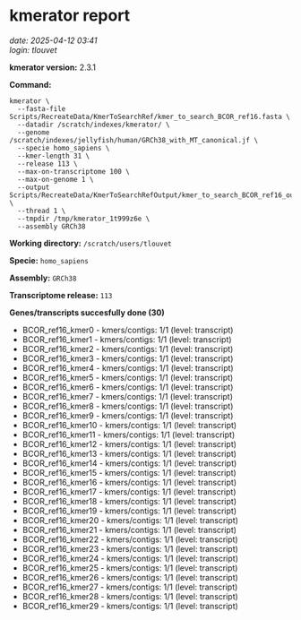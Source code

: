 # kmerator report
*date: 2025-04-12 03:41*  
*login: tlouvet*

**kmerator version:** 2.3.1

**Command:**

```
kmerator \
  --fasta-file Scripts/RecreateData/KmerToSearchRef/kmer_to_search_BCOR_ref16.fasta \
  --datadir /scratch/indexes/kmerator/ \
  --genome /scratch/indexes/jellyfish/human/GRCh38_with_MT_canonical.jf \
  --specie homo_sapiens \
  --kmer-length 31 \
  --release 113 \
  --max-on-transcriptome 100 \
  --max-on-genome 1 \
  --output Scripts/RecreateData/KmerToSearchRefOutput/kmer_to_search_BCOR_ref16_output \
  --thread 1 \
  --tmpdir /tmp/kmerator_1t999z6e \
  --assembly GRCh38
```

**Working directory:** `/scratch/users/tlouvet`

**Specie:** `homo_sapiens`

**Assembly:** `GRCh38`

**Transcriptome release:** `113`

**Genes/transcripts succesfully done (30)**

- BCOR_ref16_kmer0 - kmers/contigs: 1/1 (level: transcript)
- BCOR_ref16_kmer1 - kmers/contigs: 1/1 (level: transcript)
- BCOR_ref16_kmer2 - kmers/contigs: 1/1 (level: transcript)
- BCOR_ref16_kmer3 - kmers/contigs: 1/1 (level: transcript)
- BCOR_ref16_kmer4 - kmers/contigs: 1/1 (level: transcript)
- BCOR_ref16_kmer5 - kmers/contigs: 1/1 (level: transcript)
- BCOR_ref16_kmer6 - kmers/contigs: 1/1 (level: transcript)
- BCOR_ref16_kmer7 - kmers/contigs: 1/1 (level: transcript)
- BCOR_ref16_kmer8 - kmers/contigs: 1/1 (level: transcript)
- BCOR_ref16_kmer9 - kmers/contigs: 1/1 (level: transcript)
- BCOR_ref16_kmer10 - kmers/contigs: 1/1 (level: transcript)
- BCOR_ref16_kmer11 - kmers/contigs: 1/1 (level: transcript)
- BCOR_ref16_kmer12 - kmers/contigs: 1/1 (level: transcript)
- BCOR_ref16_kmer13 - kmers/contigs: 1/1 (level: transcript)
- BCOR_ref16_kmer14 - kmers/contigs: 1/1 (level: transcript)
- BCOR_ref16_kmer15 - kmers/contigs: 1/1 (level: transcript)
- BCOR_ref16_kmer16 - kmers/contigs: 1/1 (level: transcript)
- BCOR_ref16_kmer17 - kmers/contigs: 1/1 (level: transcript)
- BCOR_ref16_kmer18 - kmers/contigs: 1/1 (level: transcript)
- BCOR_ref16_kmer19 - kmers/contigs: 1/1 (level: transcript)
- BCOR_ref16_kmer20 - kmers/contigs: 1/1 (level: transcript)
- BCOR_ref16_kmer21 - kmers/contigs: 1/1 (level: transcript)
- BCOR_ref16_kmer22 - kmers/contigs: 1/1 (level: transcript)
- BCOR_ref16_kmer23 - kmers/contigs: 1/1 (level: transcript)
- BCOR_ref16_kmer24 - kmers/contigs: 1/1 (level: transcript)
- BCOR_ref16_kmer25 - kmers/contigs: 1/1 (level: transcript)
- BCOR_ref16_kmer26 - kmers/contigs: 1/1 (level: transcript)
- BCOR_ref16_kmer27 - kmers/contigs: 1/1 (level: transcript)
- BCOR_ref16_kmer28 - kmers/contigs: 1/1 (level: transcript)
- BCOR_ref16_kmer29 - kmers/contigs: 1/1 (level: transcript)
